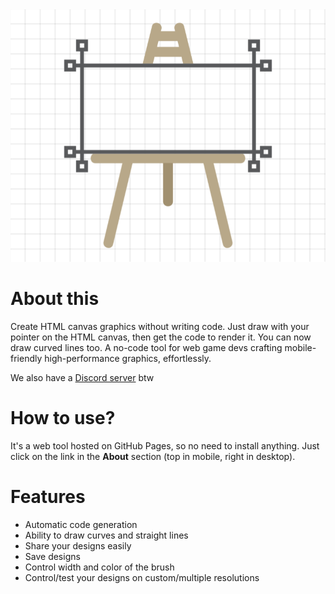 <!DOCTYPE html>
<html lang="en">

<head>
    <meta charset="UTF-8">
    <meta name="viewport" content="width=device-width, initial-scale=1.0">
    <meta name="description" content="Draw with your pointer on the HTML canvas, then get the code to render it." itemprop="description">
    <meta name="keywords" content="draw, mouse, pointer, html, canvas, code, render" itemprop="keywords">
    <meta name="author" content="Viraj Bijpuria" itemprop="author">
    <meta property="og:title" content="Draw on the HTML canvas without code" itemprop="name">
    <meta property="og:description" content="Draw with your pointer on the HTML canvas, then get the code to render it." itemprop="description">
    <meta property="og:image" content="https://vbprodev.github.io/Canvascript/CanvaScript.png" itemprop="image">
    <meta property="og:url" content="https://vbprodev.github.io/Canvascript/" itemprop="url">
    <meta property="og:type" content="website">
    <link rel="canonical" href="https://github.com/VBproDev/Canvascript">
</head>

<body>

<img src="assets/CanvaScript.png" alt="Canvascript logo" itemprop="image">

<h1 itemprop="headline">About this</h1>
<p itemprop="text">Create HTML canvas graphics without writing code. Just draw with your pointer on the HTML canvas, then get the code to render it. You can now draw curved lines too. A no-code tool for web game devs crafting mobile-friendly high-performance graphics, effortlessly.</p>

<p>We also have a <a href="https://discord.gg/ZXMEkzfZXx" target="_blank" itemprop="sameAs">Discord server</a> btw</p>

<h1 itemprop="headline">How to use?</h1>
<p itemprop="softwareHelp">It's a web tool hosted on GitHub Pages, so no need to install anything. Just click on the link in the <b>About</b> section (top in mobile, right in desktop).</p>

<h1 itemprop="headline">Features</h1>
<ul itemprop="additionalProperty">
    <li>Automatic code generation</li>
    <li>Ability to draw curves and straight lines</li>
    <li>Share your designs easily</li>
    <li>Save designs</li>
    <li>Control width and color of the brush</li>
    <li>Control/test your designs on custom/multiple resolutions</li>
</ul>

</body>
</html>
